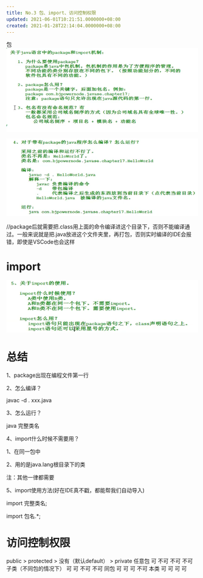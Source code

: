```yaml
---
title: No.3 包、import、访问控制权限
updated: 2021-06-01T10:21:51.0000000+08:00
created: 2021-01-28T22:14:04.0000000+08:00
---
```


包
![image1](resources/image1-1.png)

![image2](resources/image2-1.png)

//package后就需要把.class用上面的命令编译进这个目录下，否则不能编译通过。一般来说就是把.java放进这个文件夹里，再打包，否则实时编译的IDE会报错，即使是VSCode也会这样

# import

![image3](resources/image3.png)

# 总结
1、package出现在编程文件第一行

2、怎么编译？

javac -d . xxx.java

3、怎么运行？

java 完整类名

4、import什么时候不需要用？

1、在同一包中

2、用的是java.lang根目录下的类

注：其他一律都需要

5、import使用方法(好在IDE真不戳，都能帮我们自动导入)

import 完整类名;

import 包名.\*;

# 访问控制权限
public \> protected \> 没有（默认default） \> private
任意包 可 不可 不可 不可
子类（不同包的情况下） 可 可 不可 不可
同包 可 可 可 不可
本类 可 可 可 可

